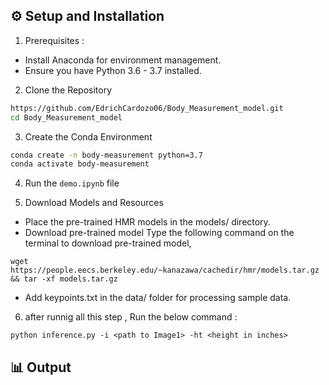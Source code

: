
## ⚙️ Setup and Installation
1. Prerequisites :
- Install Anaconda for environment management.
- Ensure you have Python 3.6 - 3.7 installed.

2. Clone the Repository

```bash
https://github.com/EdrichCardozo06/Body_Measurement_model.git
cd Body_Measurement_model
```
3. Create the Conda Environment
```bash
conda create -n body-measurement python=3.7
conda activate body-measurement   
``` 
4. Run the `demo.ipynb` file 

5. Download Models and Resources
- Place the pre-trained HMR models in the models/ directory.
- Download pre-trained model
Type the following command on the terminal to download pre-trained model,

`wget https://people.eecs.berkeley.edu/~kanazawa/cachedir/hmr/models.tar.gz && tar -xf models.tar.gz`
- Add keypoints.txt in the data/ folder for processing sample data.

6. after runnig all this step , Run the below command :

`python inference.py -i <path to Image1> -ht <height in inches>`


## 📊 Output




